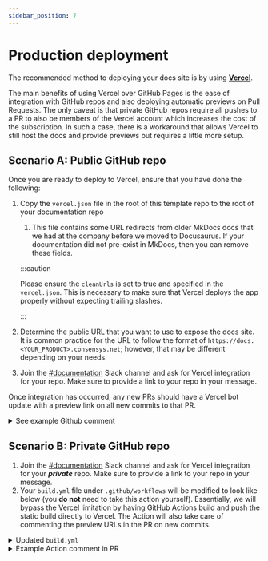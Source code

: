 ```yaml
---
sidebar_position: 7
---
```


# Production deployment

The recommended method to deploying your docs site is by using [**Vercel**](https://vercel.com/).

The main benefits of using Vercel over GitHub Pages is the ease of integration with GitHub repos and also deploying automatic previews on Pull Requests. The only caveat is that private GitHub repos require all pushes to a PR to also be members of the Vercel account which increases the cost of the subscription. In such a case, there is a workaround that allows Vercel to still host the docs and provide previews but requires a little more setup.

## Scenario A: Public GitHub repo

Once you are ready to deploy to Vercel, ensure that you have done the following:

1. Copy the `vercel.json` file in the root of this template repo to the root of your documentation repo

   1. This file contains some URL redirects from older MkDocs docs that we had at the company before we moved to Docusaurus. If your documentation did not pre-exist in MkDocs, then you can remove these fields.

   :::caution

   Please ensure the `cleanUrls` is set to true and specified in the `vercel.json`. This is necessary to make sure that Vercel deploys the app properly without expecting trailing slashes.

   :::

2. Determine the public URL that you want to use to expose the docs site. It is common practice for the URL to follow the format of `https://docs.<YOUR_PRODUCT>.consensys.net`; however, that may be different depending on your needs.
3. Join the [#documentation](https://consensys.slack.com/archives/C0272B5P1CY) Slack channel and ask for Vercel integration for your repo. Make sure to provide a link to your repo in your message.

Once integration has occurred, any new PRs should have a Vercel bot update with a preview link on all new commits to that PR.

<details>
  <summary>
    See example Github comment
  </summary>
  <div>
    <img src={require("./img/vercelGithubComment.png").default} alt="vercelGithub" />
  </div>
</details>

## Scenario B: Private GitHub repo

1. Join the [#documentation](https://consensys.slack.com/archives/C0272B5P1CY) Slack channel and ask for Vercel integration for your **_private_** repo. Make sure to provide a link to your repo in your message.
2. Your `build.yml` file under `.github/workflows` will be modified to look like below (you **do not** need to take this action yourself). Essentially, we will bypass the Vercel limitation by having GitHub Actions build and push the static build directly to Vercel. The Action will also take care of commenting the preview URLs in the PR on new commits.

<details>
  <summary>
    Updated <code>build.yml</code>
  </summary>
  <div>

```yaml title=".github/workflows/build.yml"
---
name: Build and Preview

on:
  pull_request:
    branches:
      - main
  push:
    branches:
      - main

jobs:
  build:
    name: Build
    runs-on: ubuntu-latest
    # the environment to deploy to / use secrets from
    environment: vercel
    # modify the default permissions of the GITHUB_TOKEN, so as to only allow least privileges
    permissions:
      contents: read
      pull-requests: write
    steps:
      - uses: actions/checkout@v3
      - name: Build
        uses: ConsenSys/docs-gha/build@main
        with:
          GITHUB_TOKEN: ${{ secrets.GITHUB_TOKEN }}
      - run: cp vercel.json ./build
      - uses: amondnet/vercel-action@v25.1.1 # // cspell:disable-line
        id: vercel-action-staging
        if: github.event_name == 'pull_request'
        with:
          github-token: ${{ secrets.GITHUB_TOKEN }}
          vercel-token: ${{ secrets.VERCEL_TOKEN }}
          vercel-org-id: ${{ secrets.ORG_ID }}
          vercel-project-id: ${{ secrets.PROJECT_ID }}
          working-directory: ./build
          scope: infura-web
      - uses: amondnet/vercel-action@v25.1.1 # // cspell:disable-line
        id: vercel-action-production
        if: github.event_name == 'push'
        with:
          github-token: ${{ secrets.GITHUB_TOKEN }}
          vercel-token: ${{ secrets.VERCEL_TOKEN }}
          vercel-org-id: ${{ secrets.ORG_ID }}
          vercel-project-id: ${{ secrets.PROJECT_ID }}
          working-directory: ./build
          vercel-args: "--prod "
          scope: infura-web
          github-comment: false
```

  </div>
</details>

<details>
  <summary>
    Example Action comment in PR
  </summary>
  <div>
    <img src={require("./img/privateRepoVercel.png").default} alt="privateRepoVercel" />
  </div>
</details>
